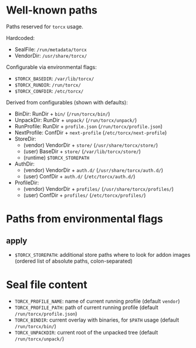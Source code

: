 # Well-known paths

Paths reserved for `torcx` usage.

Hardcoded:
* SealFile: `/run/metadata/torcx`
* VendorDir: `/usr/share/torcx/`

Configurable via environmental flags:
* `$TORCX_BASEDIR`: `/var/lib/torcx/`
* `$TORCX_RUNDIR`: `/run/torcx/`
* `$TORCX_CONFDIR`: `/etc/torcx/`

Derived from configurables (shown with defaults):
* BinDir: RunDir + `bin/` (`/run/torcx/bin/`)
* UnpackDir: RunDir + `unpack/` (`/run/torcx/unpack/`)
* RunProfile: RunDir + `profile.json` (`/run/torcx/profile.json`)
* NextProfile: ConfDir + `next-profile` (`/etc/torcx/next-profile`)
* StoreDir:
  * (vendor) VendorDir + `store/` (`/usr/share/torcx/store/`)
  * (user) BaseDir + `store/` (`/var/lib/torcx/store/`)
  * (runtime) `$TORCX_STOREPATH`
* AuthDir: 
  * (vendor) VendorDir + `auth.d/` (`/usr/share/torcx/auth.d/`)
  * (user) ConfDir + `auth.d/` (`/etc/torcx/auth.d/`)
* ProfileDir:
  * (vendor) VendorDir + `profiles/` (`/usr/share/torcx/profiles/`)
  * (user) ConfDir + `profiles/` (`/etc/torcx/profiles/`)

# Paths from environmental flags

## apply

* `$TORCX_STOREPATH`: additional store paths where to look for addon images (ordered list of absolute paths, colon-separated)

# Seal file content

* `TORCX_PROFILE_NAME`: name of current running profile (default `vendor`)
* `TORCX_PROFILE_PATH`: path of current running profile (default `/run/torcx/profile.json`)
* `TORCX_BINDIR`: current overlay with binaries, for `$PATH` usage (default `/run/torcx/bin/`)
* `TORCX_UNPACKDIR`: current root of the unpacked tree (default `/run/torcx/unpack/`)
